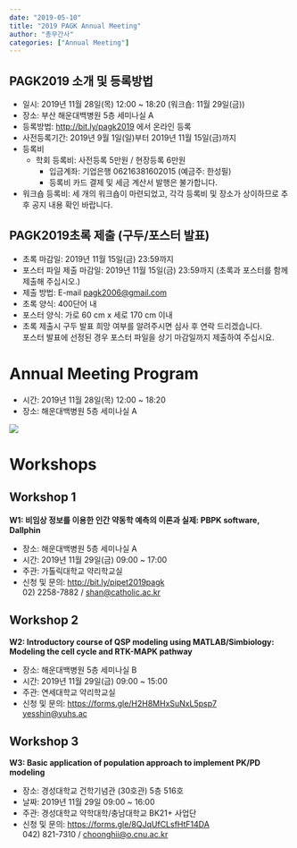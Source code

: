 ```yaml
---
date: "2019-05-10"
title: "2019 PAGK Annual Meeting"
author: "총무간사"
categories: ["Annual Meeting"]
---
```


## PAGK2019 소개 및 등록방법

-	일시: 2019년 11월 28일(목) 12:00 ~ 18:20 (워크숍: 11월 29일(금))
-	장소: 부산 해운대백병원 5층 세미나실 A 
-	등록방법: http://bit.ly/pagk2019 에서 온라인 등록
-	사전등록기간: 2019년 9월 1일(일)부터 2019년 11월 15일(금)까지
-	등록비
    * 학회 등록비: 사전등록 5만원 / 현장등록 6만원
        - 입금계좌: 기업은행 06216381602015 (예금주: 한성필)
        - 등록비 카드 결제 및 세금 계산서 발행은 불가합니다.
-	워크숍 등록비: 세 개의 워크숍이 마련되었고, 각각 등록비 및 장소가 상이하므로 추후 공지 내용 확인 바랍니다.

## PAGK2019초록 제출 (구두/포스터 발표)

- 초록 마감일: 2019년 11월 15일(금) 23:59까지
- 포스터 파일 제출 마감일: 2019년 11월 15일(금) 23:59까지 (초록과 포스터를 함께 제출해 주십시오.)
- 제출 방법: E-mail pagk2006@gmail.com
- 초록 양식: 400단어 내
- 포스터 양식: 가로 60 cm x 세로 170 cm 이내
- 초록 제출시 구두 발표 희망 여부를 알려주시면 심사 후 연락 드리겠습니다.  
  포스터 발표에 선정된 경우 포스터 파일을 상기 마감일까지 제출하여 주십시요.

# Annual Meeting Program

- 시간: 2019년 11월 28일(목) 12:00 ~ 18:20
- 장소: 해운대백병원 5층 세미나실 A

![](2019-time-table.png)

# Workshops

## Workshop 1

**W1: 비임상 정보를 이용한 인간 약동학 예측의 이론과 실제: PBPK software, Dallphin**

- 장소: 해운대백병원 5층 세미나실 A
- 시간: 2019년 11월 29일(금) 09:00 ~ 17:00
- 주관: 가톨릭대학교 약리학교실
- 신청 및 문의: http://bit.ly/pipet2019pagk   
  02) 2258-7882 / shan@catholic.ac.kr

## Workshop 2

**W2: Introductory course of QSP modeling using MATLAB/Simbiology: Modeling the cell cycle and RTK-MAPK pathway**

- 장소: 해운대백병원 5층 세미나실 B
- 시간: 2019년 11월 29일(금) 09:00 ~ 15:00
- 주관: 연세대학교 약리학교실
- 신청 및 문의: https://forms.gle/H2H8MHxSuNxL5psp7  
  yesshin@yuhs.ac

## Workshop 3

**W3: Basic application of population approach to implement PK/PD modeling**

- 장소: 경성대학교 건학기념관 (30호관) 5층 516호
- 날짜: 2019년 11월 29일 09:00 ~ 16:00
- 주관: 경성대학교 약학대학/충남대학교 BK21+ 사업단
- 신청 및 문의: https://forms.gle/8QJqUfCLsfHtF14DA  
  042) 821-7310 / choonghii@o.cnu.ac.kr
